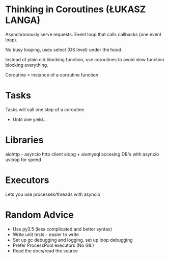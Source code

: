 Thinking in Coroutines (ŁUKASZ LANGA)
=====================================

Asynchronously serve requests.
Event loop that calls callbacks (one event loop).

No busy looping, uses select (OS level) under the hood.

Instead of plain old blocking function, use coroutines to avoid slow function
blocking everything.

Coroutine = instance of a coroutine function

Tasks
=====

Tasks will call one step of a coroutine

* Until one yield...

Libraries
=========

aiohttp - asyncio http client
aiopg + aiomysql accesing DB's with asyncio
uvloop for speed

Executors
=========

Lets you use processes/threads with asyncio

Random Advice
=============

* Use py3.5 (less complicated and better syntax)
* Write unit tests - easier to write
* Set up gc debugging and logging, set up loop debugging
* Prefer ProcessPool executors (No GIL)
* Read the docs/read the source

